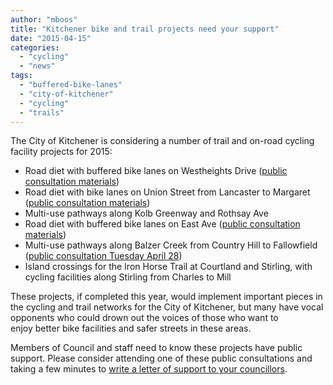 ```yaml
---
author: "mboos"
title: "Kitchener bike and trail projects need your support"
date: "2015-04-15"
categories: 
  - "cycling"
  - "news"
tags: 
  - "buffered-bike-lanes"
  - "city-of-kitchener"
  - "cycling"
  - "trails"
---
```


The City of Kitchener is considering a number of trail and on-road cycling facility projects for 2015:

- Road diet with buffered bike lanes on Westheights Drive ([public consultation materials](https://drive.google.com/file/d/0B7RB3odHSRv_SjZvOF9MQnM0N1E/view?usp=sharing))
- Road diet with bike lanes on Union Street from Lancaster to Margaret ([public consultation materials](https://drive.google.com/file/d/0B7RB3odHSRv_LUxseDNhNkcyd2M/view?usp=sharing))
- Multi-use pathways along Kolb Greenway and Rothsay Ave
- Road diet with buffered bike lanes on East Ave ([public consultation materials](https://drive.google.com/file/d/0B7RB3odHSRv_ZkM2VlhxcnI0R1U/view?usp=sharing))
- Multi-use pathways along Balzer Creek from Country Hill to Fallowfield ([public consultation Tuesday April 28](https://www.google.com/calendar/event?eid=dWQ5bWwzaHRrdTByZGhwbXFuZzJobDNhYW8gdHJpdGFnLmNhX2NxcGNpaXN1dXQ5M211a3VlamY3dmM5bmZjQGc&ctz=America/Toronto))
- Island crossings for the Iron Horse Trail at Courtland and Stirling, with cycling facilities along Stirling from Charles to Mill

These projects, if completed this year, would implement important pieces in the cycling and trail networks for the City of Kitchener, but many have vocal opponents who could drown out the voices of those who want to enjoy better bike facilities and safer streets in these areas.

Members of Council and staff need to know these projects have public support. Please consider attending one of these public consultations and taking a few minutes to [write a letter of support to your councillors](https://contact.tritag.ca/bikekitchener/).
